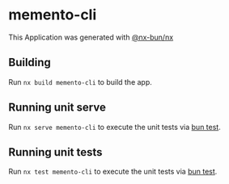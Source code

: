 # memento-cli

This Application was generated with [@nx-bun/nx](https://github.com/jordan-hall/nx-bun)

## Building

Run `nx build memento-cli` to build the app.

## Running unit serve

Run `nx serve memento-cli` to execute the unit tests via [bun test](https://bun.sh/docs/cli/test).

## Running unit tests

Run `nx test memento-cli` to execute the unit tests via [bun test](https://bun.sh/docs/cli/test).
